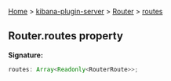 [Home](./index) &gt; [kibana-plugin-server](./kibana-plugin-server.md) &gt; [Router](./kibana-plugin-server.router.md) &gt; [routes](./kibana-plugin-server.router.routes.md)

## Router.routes property

<b>Signature:</b>

```typescript
routes: Array<Readonly<RouterRoute>>;
```
